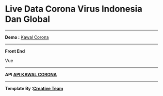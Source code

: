 <h1>Live Data Corona Virus Indonesia Dan Global</h1>
<hr>

<b>Demo :</b>
<a href="https://kawalcorona.herokuapp.com">Kawal Corona</a>
<hr>

<b>Front End </b>
<p>Vue</p>
<hr>

<b>API<b>
<a href="https://kawalcorona.com">API KAWAL CORONA </a>
<hr>
  
<b>Template By :<a href="https://creative-tim.com">Creative Team</a><b>
